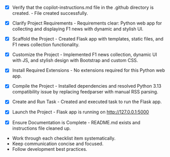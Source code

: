 - [x] Verify that the copilot-instructions.md file in the .github directory is created. - File created successfully.

- [x] Clarify Project Requirements - Requirements clear: Python web app for collecting and displaying F1 news with dynamic and stylish UI.

- [x] Scaffold the Project - Created Flask app with templates, static files, and F1 news collection functionality.

- [x] Customize the Project - Implemented F1 news collection, dynamic UI with JS, and stylish design with Bootstrap and custom CSS.

- [x] Install Required Extensions - No extensions required for this Python web app.

- [x] Compile the Project - Installed dependencies and resolved Python 3.13 compatibility issue by replacing feedparser with manual RSS parsing.

- [x] Create and Run Task - Created and executed task to run the Flask app.

- [x] Launch the Project - Flask app is running on http://127.0.0.1:5000

- [x] Ensure Documentation is Complete - README.md exists and instructions file cleaned up.

- Work through each checklist item systematically.
- Keep communication concise and focused.
- Follow development best practices.
